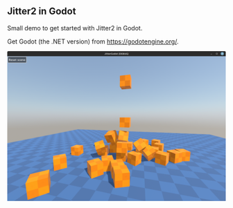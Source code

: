 ## Jitter2 in Godot

Small demo to get started with Jitter2 in Godot.

Get Godot (the .NET version) from https://godotengine.org/.

<img src="./../../media/screenshots/jitter_screenshot5.png" alt="screenshot" width="800"/>